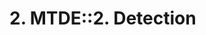 # 2. MTDE::2. Detection

<style>
hr { border-style: dashed; }
h2 { border-bottom: none; border-top: solid 1px; padding: 0.7rem 0 0;}
h2, p { text-align: center; }
</style>
